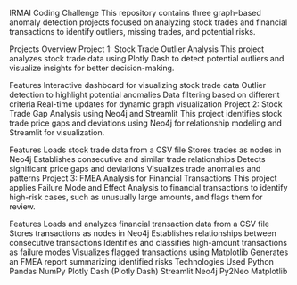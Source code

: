 IRMAI Coding Challenge
This repository contains three graph-based anomaly detection projects focused on analyzing stock trades and financial transactions to identify outliers, missing trades, and potential risks.

Projects Overview
Project 1: Stock Trade Outlier Analysis
This project analyzes stock trade data using Plotly Dash to detect potential outliers and visualize insights for better decision-making.

Features
Interactive dashboard for visualizing stock trade data
Outlier detection to highlight potential anomalies
Data filtering based on different criteria
Real-time updates for dynamic graph visualization
Project 2: Stock Trade Gap Analysis using Neo4j and Streamlit
This project identifies stock trade price gaps and deviations using Neo4j for relationship modeling and Streamlit for visualization.

Features
Loads stock trade data from a CSV file
Stores trades as nodes in Neo4j
Establishes consecutive and similar trade relationships
Detects significant price gaps and deviations
Visualizes trade anomalies and patterns
Project 3: FMEA Analysis for Financial Transactions
This project applies Failure Mode and Effect Analysis to financial transactions to identify high-risk cases, such as unusually large amounts, and flags them for review.

Features
Loads and analyzes financial transaction data from a CSV file
Stores transactions as nodes in Neo4j
Establishes relationships between consecutive transactions
Identifies and classifies high-amount transactions as failure modes
Visualizes flagged transactions using Matplotlib
Generates an FMEA report summarizing identified risks
Technologies Used
Python
Pandas
NumPy
Plotly
Dash (Plotly Dash)
Streamlit
Neo4j
Py2Neo
Matplotlib

